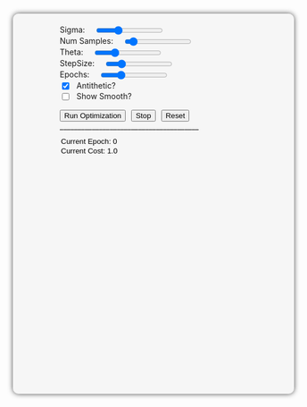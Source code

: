 <style>
  #plot-container-wrapper {
    background-color: rgba(240, 240, 240, 0.5);
    border-radius: 10px;
    box-shadow: 0 0 10px rgba(0, 0, 0, 0.7);
    padding: 20px;
    justify-content: space-between;
    height: 640px;
    display: flex; 
  }
  #plot-container {
    display: flex;
    flex-direction: column;
    justify-content: space-between;
  }
  #plot-container2 {
    display: flex;
    justify-content: space-between;
  }
  #plot-container3 {
    display: flex;
    justify-content: space-between;
  }
  #plot {
    width: 100%;
    height: 485px;
  }
  #plot2 {
    width: 100%;
    height: 220px;
  }
  #plot3 {
    width: 100%;
    height: 100px;
  }
  .slider {
    margin-left: 5%;
    width: 30%;
  }
  .textbox {
    border-style: solid; 
    box-shadow: inset 0px 0px 0px 0px black; 
    border: none; 
    background-color: transparent;
  }

@media screen and (max-width: 768px) {
    #plot-container-wrapper {
        max-width: 100%;
    }
    #plot-container {
        max-width: 100%;
    }
    #plot-container2 {
        max-width: 100%;
    }
    #plot-container3 {
        max-width: 100%;
    }
    #plot {
        max-width: 100%;
    }
    #plot2 {
        max-width: 100%;
    }
    #plot3 {
        max-width: 100%;
    }
}

</style>

<div id="plot-container-wrapper">
    <div id="plot-container">
      <div id="plot"></div>
      <div id="plot3"></div>
    </div>
    <div id="plot-container">
      <div style="width: 400px;">       <!-- the slider container-->
        <div style="display: flex">
          <label for="sigma">Sigma:</label>
          <input class="slider" type="range" min="0.33" max="2.5" step="0.01" value="1" id="sigma">
        </div>
        <div style="display: flex">
          <label for="num-samples">Num Samples:</label>
          <input class="slider" type="range" min="2" max="100" step="2" value="10" id="num-samples">
        </div>
        <div style="display: flex">
          <label for="theta">Theta:</label>
          <input class="slider" type="range" min="-4" max="4.0" step="0.1" value="-1.8" id="theta">
        </div>
        <div style="display: flex">
          <label for="stepsize">StepSize:</label>
          <input class="slider" type="range" min="0.001" max="0.5" step="0.01" value="0.1" id="stepsize">
        </div>
        <div style="display: flex">
          <label for="epochs">Epochs:</label>
          <input class="slider" type="range" min="10" max="700" step="1" value="200" id="epochs">
        </div>
        <div style="display: flex">
            <input type="checkbox" id="cb_antithetic" checked>
            <div style="margin-left: 10px;">Antithetic?</div>
        </div>
        <div style="display: flex">
            <input type="checkbox" id="cb_showsmoothed">
            <div style="margin-left: 10px;">Show Smooth?</div>
        </div>
        <div style="display: flex;">
          <button style="float: left; margin-top: 14px;" onclick="optimize()">Run Optimization</button>
          <button style="float: left; margin-left: 10px; margin-top: 14px;" onclick="stop_anim()">Stop</button>
          <button style="float: left; margin-left: 10px; margin-top: 14px;" onclick="reset()">Reset</button>
        </div>
        _______________________________________
        <div style="display: flex; margin-top: 10px">
            <input type="text" class="textbox" id="epoch_text" value="Current Epoch: 0">
        </div>
        <div style="display: flex">
            <input type="text" class="textbox" id="cost_text" value="Current Cost: 1.0">
        </div>
        <div id="plot2" style="width: 100%;"></div>
      </div>
    </div>
</div>

<script src="https://cdn.plot.ly/plotly-latest.min.js"></script>
<script>
  
function stepEdge(x) {
	return x < -0.5 ? 1 : (x > 2.5 ? 1 : 0); 
}

function calcGradGaussian(x, sigma) {
		// already sampling the positivized function here 
    return (Math.abs(x) / Math.pow(sigma, 2)) * calcGaussian(x, sigma=sigma);
}

function gradGaussianKernel(x, sigma) {
	return -(x / Math.pow(sigma, 2)) * calcGaussian(x, sigma=sigma);
}

function get_pdf(x, sigma) {
	return 0.5 * sigma * Math.sqrt(2.0 * Math.PI) * x;
}

function calcGaussian(x, sigma) {
  return 1.0 / (sigma * Math.sqrt(2 * Math.PI)) * Math.exp(-Math.pow(x, 2) / (2 * Math.pow(sigma, 2)));
}

// sample from a standard normal, N(0,1)
function boxmueller() {
  return Math.sqrt(-2 * Math.log(Math.random())) * Math.cos(2 * Math.PI * Math.random());
}

// convert standard normal samples to scaled normal 
function sampleGaussian(sigma = 1.0) {
  return sigma * boxmueller();
}

function icdf(x, sigma) {
	if (x > 0.5) {
  	return Math.sqrt(-2.0 * Math.pow(sigma, 2) * Math.log(2.0 * (1.0 - x)));
  } else {
  	return Math.sqrt(-2.0 * Math.pow(sigma, 2) * Math.log(2.0 * x));
  }
}

function clean_random(x) {
	var eps = 0.0001
  if (x < eps) {x += eps;}					// too close to zero 
  if (x - 0.5 < eps) {x -= eps;}		// too close to 0.5
  if (0.5 - x < eps) {x += eps;}		// too close to 0.5
  if (1.0 - x < eps) {x -= eps;}		// too close to 1
  return x; 
} 


function getGradGaussianSamples(n_samples, sigma, antithetic) {
	var samples = [] 
  var f_x = []
  var p_x = []
  for (var i = 0; i < n_samples; i++) {
  	
    var rand = clean_random(Math.random());
    var x_i = icdf(rand, sigma) * (rand < 0.5 ? -1.0 : 1.0); 
    samples.push(x_i);
    
    if (antithetic) {
      var arand = 1.0 - rand; 
      var x_i = icdf(arand, sigma) * (arand < 0.5 ? -1.0 : 1.0); 
      samples.push(x_i);
    }
  }  
  
  // calculcate sample value and pdf 
  for (var i = 0; i<samples.length; i+=1){
    var f_xi = Math.abs(samples[i]) / Math.pow(sigma, 2) * calcGaussian(samples[i], sigma);
    var p_xi = 0.5 * sigma * Math.sqrt(2.0 * Math.PI) * f_xi;
    f_x.push(f_xi);
    p_x.push(p_xi); 
  }
  
  return [samples, f_x, p_x];
}

function getGaussianSamples(n_samples, sigma, antithetic) {
	var samples = []
  var p_x = []
  for (var i = 0; i < n_samples; i++) {
    var x_i = sampleGaussian(sigma);
    samples.push(x_i);
    if (antithetic) {samples.push(x_i * -1.0);}
  }
  
  // calc sample value 
  for (var i = 0; i < samples.length; i+=1) {
  	p_x.push(calcGaussian(samples[i], sigma=sigma));
  }
	return [samples, p_x]; 
}

function mc_estimate(f_x, p_x) {
	var N = f_x.length; 
  var estimate = 0.0; 
  for (var i = 0; i < N; i += 1) {
  	estimate += (f_x[i] / p_x[i]);
  }
  return estimate / N; 
}

function mse(x, y) {
	return Math.pow((x - y), 2); 
 } 

function convolve(theta, n_samples, samples, pdfs, sigma, goal) {
	var outputs = [];
  
  goal = 0.0; 		// after rendering! 
  
  var tmp = []
  for(var i = 0; i < n_samples; i+=1) {
  	var tau = samples[i];
    var w = gradGaussianKernel(tau, sigma);
    
    var theta_p = theta - tau; 
    var fn = stepEdge(theta_p);
    var weighted_fn_val = mse(fn, goal) * w; 
    
    outputs.push(weighted_fn_val); 
  }
  
  var final_estimate = mc_estimate(outputs, pdfs);
  return final_estimate;
}

function avg_list(vals) {
	var average = 0.0; 
	for (var i = 0; i < vals.length; i++) {
  	average += vals[i];
  }
  return average / vals.length; 
}


function optimize() {
	if (run_anim){return;}		// avoid double-running, e.g., when button is clicked while anim is running 
  
	sigma = parseFloat(sigmaSlider.value);
  var theta = parseFloat(thetaSlider.value); 
  var epochs = parseInt(epochsSlider.value);
  var stepsize = parseFloat(stepsizeSlider.value);
  var numSamples = parseInt(numSamplesSlider.value);
  var nsamples_real = antithetic_checkbox.checked ? Math.round(numSamples / 2.0) : numSamples; 

	run_anim = true; 
  Plotly.update('plot', {x: [[theta]], y: [[stepEdge(theta)]]}, {}, 2);
	Plotly.update('plot', {visible: true}, {}, 2);
	
  var gt_theta; gt_theta = 0.0; 
  
  let i = 0; 
  const updateTrace = () => {
    if (i < epochs && run_anim) {
      
      // get gradient by convolving and multiplying by kernel: 
      const [x_i, f_xi, p_xi] = getGradGaussianSamples(numSamples, sigma, antithetic_checkbox.checked);
    
      var grad = convolve(theta, nsamples_real, x_i, p_xi, sigma, gt_theta);
      
      // grad. descent step 
      theta -= stepsize * grad; 
    
    	var cost = mse(stepEdge(theta), gt_theta); 
      update_trajectory([theta, stepEdge(theta), cost]); 
      text_epochs.value = 'Current Epoch: ' + (i+1).toString(); 
      text_cost.value = 'Current Cost: ' + cost.toString() + '.0'; 
      
      // make timeout so that display is able to react 
      setTimeout(updateTrace, 5); 
      i++; 
    }
  }
  
  // call function 
  updateTrace(); 
 }
    
function update_trajectory(values){
  const traj = plot.data[2];
  var xData = traj.x;
	var yData = traj.y;
  xData.push(values[0]); 
  yData.push(values[1]);
  Plotly.update('plot', {x: [xData], y: [yData]}, {}, 2);
  update_triangle(values[0]); 
}


defaults = {'sigma': 1.0, 'nsamples': 10, 'epochs': 600, 'stepsize': 0.1, 'theta': -2.0};

// Define the data for the Gaussian distribution
var x = [], y_gauss = [], y_gradgauss = [], y_step = [], sigma = 1;
for (var i = -5; i < 5; i += 0.01) {
  x.push(i);
  y_step.push(stepEdge(i));
  y_gauss.push(calcGaussian(i, sigma = sigma));
  y_gradgauss.push(calcGradGaussian(i, sigma=sigma));
}

// Create the initial plot, declare all the traces 
var gaussianTrace = {
  x: x,
  y: y_gauss,
  name: 'Gaussian',
  type: 'scatter',
  opacity: 0.25
};
var gradGaussianTrace = {
  x: x,
  y: y_gradgauss,
  name: 'Grad. of Gaussian',
  type: 'scatter',
  marker: {color: 'rgb(0, 0, 0)'}
};
var stepTrace = {
  x: x,
  y: y_step,
  name: 'Cost Function',
  type: 'scatter',
  marker: {color: 'orange'}
};
var sampleTrace = {
    x: [],
    y: [],
    name: 'Samples',
    showlegend: false,
    mode: 'markers',
    opacity: 0.5,
    marker: {
      size: 7,
      symbol: 'diamond',
      color: 'black'
    }
};
var sampleTrace_gg = {
    x: [],
    y: [],
    name: 'Samples_gg',
    showlegend: false,
    mode: 'markers',
    opacity: 0.8,
    marker: {
      size: 7,
      symbol: 'diamond',
      color: 'black'
    }
};  
var smoothedFn = {
  x: [],
  y: [],
  name: 'Smoothed',
  type: 'scatter',
  marker: {color: 'rgb(255, 0, 255)'}
};
var verticalZero = {
  x: [0.0, 0.0, 0.0, 0.0, 0.0, 0.0, 0.0, 0.0, 0.0, 0.0, 0.0, 0.0, 0.0, 0.0, 0.0, 0.0, 0.0, 0.0, 0.0, 0.0, 0.0, 0.0],
  y: [0.0, 0.1, 0.2, 0.3, 0.4, 0.5, 0.6, 0.7, 0.8, 0.9, 1.0, 0.0, 0.1, 0.2, 0.3, 0.4, 0.5, 0.6, 0.7, 0.8, 0.9, 1.0],
  name: '',
  showlegend: false,
  type: 'scatter',
  opacity: 0.75,
  line: {color: 'black', 'width': 0.5},
};
var pxTrace = {
  x: [-5.0, -4.0, -3.0, -2.0, -1.0, 0.0, 1, 2, 3, 4, 5, -5.0, -4.0, -3.0, -2.0, -1.0, 0.0, 1, 2, 3, 4, 5],
  y: [0, 0, 0, 0, 0, 0, 0, 0, 0, 0, 0, 0, 0, 0, 0, 0, 0, 0, 0, 0, 0, 0],
  name: '',
  showlegend: false,
  type: 'scatter',
  opacity: 0.75,
  marker: {color: 'black', size: 2, line: {color: 'black', width: 2}}
};
var trajectory = {
	x: [defaults.theta], 
  y: [1.0], 
  name: 'Triangle Center', 
  type: 'scatter', 
  mode: 'markers',
  marker: {color: 'lime', size: 10, line: {color: 'grey', width: 1}}
};
var layout = {
  title: '1D Example: Differentiating Through Plateaus',
  xaxis: {title: 'x', 'range': [-5, 5], zeroline: false},
  yaxis: {title: 'y', 'range': [-0.1, 1.2]},
  legend: {orientation: 'h', y: 0.0, xanchor: 'center', x: 0.5},
  /*shapes: [{type: 'rect',
           xref: 'x',
           yref: 'paper',
           x0: -1.5,
           y0: 0.075,
           x1: 1.5,
           y1: 0.15,
           fillcolor: 'royalblue',
           opacity: 0.6,
           layer: 'below',
           line: {width: 0}}],*/
};
var layoutLower = {
  xaxis: {title: '', 'range': [-5, 5]},
  yaxis: {title: '', 'range': [-0.1, 1.2]},
  legend: {orientation: 'h', y: 0.0, xanchor: 'center', x: 0.5},
  margin: {t: 10, b: 10, l: 25, r: 10},
  autosize: true
};
var layoutPxPlot = {
  xaxis: {title: '', 'range': [-5, 5], zeroline: false, showgrid: false},
  yaxis: {title: '', 'range': [-0.2, 0.7], showgrid: false, tickmode: 'array', tickvals: [0],
    showticklabels: false},
  legend: {orientation: 'h', y: 0.0, xanchor: 'center', x: 0.5},
  margin: {t: 2, b: 2, l: 80, r: 80},
  shapes: [{type: 'path',
      			path: 'M 0 0 L 1 0.4 L 2 0 Z',
      			xref: 'x',
      			yref: 'y',
      			fillcolor: 'red',
      			opacity: 0.6,
      			line: {width: 1}}, 
      		 {type: 'rect',
            xref: 'x',
            yref: 'y',
            x0: 0.80,
            y0: 0.0,
            x1: 1.2,
            y1: 0.2,
            fillcolor: 'grey',
            opacity: 0.6,
            line: {width: 1}}],
};

Plotly.newPlot('plot', [stepTrace, 
                        smoothedFn,
                        trajectory], layout);
Plotly.newPlot('plot2', [gaussianTrace,
                         gradGaussianTrace,
                         sampleTrace,
                         sampleTrace_gg,verticalZero], layoutLower);
Plotly.newPlot('plot3', [pxTrace], layoutPxPlot);
                        
function reset_textboxes() {
	text_cost.value = 'Current Cost: 1.0'; 
  text_epochs.value = 'Current Epoch: 0';
}

function reset(incl_plots=true) {
	sigmaSlider.value = defaults.sigma; 
  thetaSlider.value = defaults.theta;
  epochsSlider.value = defaults.epochs; 
  stepsizeSlider.value = defaults.stepsize; 
  numSamplesSlider.value = defaults.nsamples; 
  smoothed_checkbox.checked = false;
  antithetic_checkbox.checked = true;
  reset_textboxes(); 
  update_triangle();
  if (incl_plots) update_plots();
}

var sigmaSlider = document.getElementById('sigma');
var thetaSlider = document.getElementById('theta');
var epochsSlider = document.getElementById('epochs');
var stepsizeSlider = document.getElementById('stepsize');
var numSamplesSlider = document.getElementById('num-samples');
var smoothed_checkbox = document.getElementById('cb_showsmoothed');
var antithetic_checkbox = document.getElementById('cb_antithetic');

var text_cost = document.getElementById('cost_text')
var text_epochs = document.getElementById('epoch_text')

reset(incl_plots=false); 		// set default values to sliders 

var run_anim = false; 

thetaSlider.addEventListener('input', function() {
	update_triangle()
  update_plots(resample=false);
  stop_anim(); 
  reset_textboxes(); 
});

[epochsSlider, stepsizeSlider].forEach(function(element) {
   element.addEventListener('input', function() {
      update_plots(resample=false);
      stop_anim(); 
      reset_textboxes(); 
   });
});

[sigmaSlider, numSamplesSlider,antithetic_checkbox, smoothed_checkbox].forEach(function(element) {
   element.addEventListener('input', function() {
      update_plots(resample=true);
      stop_anim(); 
      reset_textboxes(); 
   });
});

function stop_anim() {
	run_anim = false; 
}

function theta_to_triPath(th) {
	// expects a single theta parameter, returns a triangle path that is used to update the layout 
  var w = 1.4; 		// tri width 
  var y = 0.0; 
  var h = 0.5; 
  var tripath = 'M ' + (th-w).toString() + ' ' + y.toString() + ' L ' + th.toString() + ' ' + (y+h).toString() + ' L ' + (th+w).toString() + ' '+ y.toString() +' Z';
  return tripath; 
}

function update_triangle(theta=999) {
	if (theta==999) {
		theta = parseFloat(thetaSlider.value); 		// default value, never passed, read from slider 
  }
  var tripath = theta_to_triPath(theta); 
  var update = {'shapes[0].path': tripath};
  Plotly.relayout('plot3', update);
}

function update_plots(resample=true){
	
  if (!smoothed_checkbox.checked) {Plotly.update('plot', {visible: false}, {}, 1);}
  else {Plotly.update('plot', {visible: true}, {}, 1);}
  
  sigma = parseFloat(sigmaSlider.value);
  var theta_init = parseFloat(thetaSlider.value);
  var numSamples = parseInt(numSamplesSlider.value);
  
  // remove (potential) trajectory 
  Plotly.update('plot', {visible: true}, {}, 2);
  Plotly.update('plot', {x: [[theta_init]], y: [[stepEdge(theta_init)]]}, {}, 2); 
  
  // update gaussian plots: for gradgaussian, plot pdf, to have same scale easier 
  for (var i = 0; i < x.length; i++) {
    y_gauss[i] = calcGaussian(x[i], sigma = sigma);
    y_gradgauss[i] = 0.5 * sigma * Math.sqrt(2.0 * Math.PI) * calcGradGaussian(x[i], sigma=sigma);		
  }
  Plotly.update('plot2', {y: [y_gauss]}, {}, 0,);				// {} is update for layout, 0 is selector index
  Plotly.update('plot2', {y: [y_gradgauss]}, {}, 1,);		// {} is update for layout, 0 is selector index
  
  
    // update samples: get samples and update the plots 
    var nsamples_real = antithetic_checkbox.checked ? Math.floor(numSamples / 2.0) : numSamples; 
    if (resample) {
    const [xsampled_gauss, ysampled_gauss] = getGaussianSamples(nsamples_real, sigma, antithetic_checkbox.checked);
    const [x_gradG, y_gradG, pdf_gradG] = getGradGaussianSamples(nsamples_real, sigma, antithetic_checkbox.checked);
  
    Plotly.update('plot2', {x: [xsampled_gauss], y: [ysampled_gauss]}, {}, 2);		
    Plotly.update('plot2', {x: [x_gradG], y: [pdf_gradG]}, {}, 3);
  }
  
  if (!smoothed_checkbox.checked) {
  	return;
  } else {
  	if (!resample) {return;}
  
    // go through all x's, for every x make a "smoothed" y-val by sampling N pts from the current
    // x coordinate, and then query and avg their fn val 
    var smoothed = []
    for(var i = 0; i < x.length; i+=1) {
      var theta = x[i]		// go from -5 to 5 

			// we concolve with the Gaussian, not the grad.gaussian! 
      //const [xg, yg, pdf_g] = getGradGaussianSamples(nsamples_real, sigma, antithetic_checkbox.checked);
      const [xg, yg] = getGaussianSamples(nsamples_real, sigma, antithetic_checkbox.checked);

      var fn_avg; fn_avg = 0.0;
      for (var j=0; j < xg.length; j+=1) {
        var theta_perturbed = theta - xg[j]; 
        fn_avg += stepEdge(theta_perturbed);
      }

      smoothed.push(fn_avg / numSamples); 
    }

    Plotly.update('plot', {x: [x], y: [smoothed]}, {}, 1);
  }
}


</script>